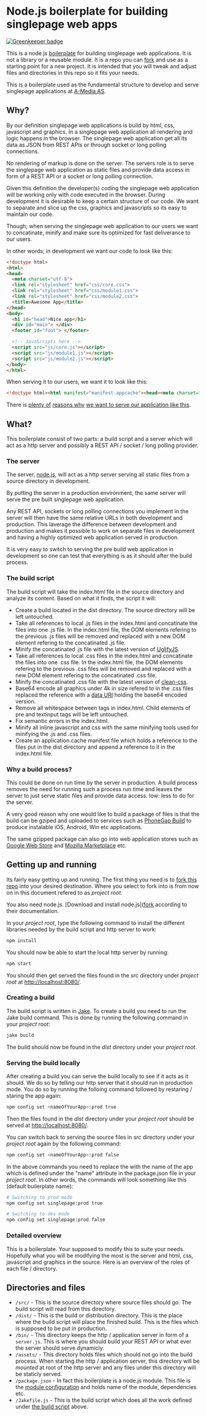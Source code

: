 # Node.js boilerplate for building singlepage web apps

[![Greenkeeper badge](https://badges.greenkeeper.io/trygve-lie/node-singlepage-boilerplate.svg)](https://greenkeeper.io/)

This is a node.js [boilerplate](http://en.wikipedia.org/wiki/Boilerplate_code) for building singlepage web applications. It is not a library or a reusable module. It is a repo you can [fork](https://help.github.com/articles/fork-a-repo) and use as a starting point for a new project. It is intended that you will tweak and adjust files and directories in this repo so it fits your needs.

This is a boilerplate used as the fundamental structure to develop and serve singlepage applications at [A-Media AS](http://amedia.no/?page_id=16).


## Why?

By our definition singlepage web applications is build by html, css, javascript and graphics. In a singlepage web application all rendering and logic happens in the browser. The singlepage web application get all its data as JSON from REST APIs or through socket or long polling connections.

No rendering of markup is done on the server. The servers role is to serve the singlepage web application as static files and provide data access in form of a REST API or a socket or long polling connection.

Given this definition the developer(s) coding the singlepage web application will be working only with code executed in the browser. During development it is desirable to keep a certain structure of our code. We want to separate and slice up the css, graphics and javascripts so its easy to maintain our code.

Though; when serving the singlepage web application to our users we want to concatinate, minify and make sure its optimized for fast deliverance to our users.

In other words; in development we want our code to look like this:

```html
<!doctype html>
<html>
<head>
  <meta charset="utf-8">
  <link rel="stylesheet" href="css/core.css">
  <link rel="stylesheet" href="css/module1.css">
  <link rel="stylesheet" href="css/module2.css">
  <title>Awesome App</title>
</head>
<body>
  <h1 id="head">Nice app</h1>
  <div id="main"> </div>
  <footer id="foot"> </footer>

  <!-- JavaScripts here -->
  <script src="js/core.js"></script>
  <script src="js/module1.js"></script>
  <script src="js/module2.js"></script>
</body>
</html>
```

When serving it to our users, we want it to look like this:

```html
<!doctype html><html manifest="manifest.appcache"><head><meta charset="utf-8"><title>Awesome App</title><link href="css/app.min.css" rel="stylesheet"></head><body><h1 id="head">Nice app</h1><div id="main"></div><footer id="foot"></footer><script src="js/app.min.js"></script></body></html>
```

There is [plenty of](http://developer.yahoo.com/performance/rules.html) [reasons why](https://developers.google.com/speed/docs/best-practices/rules_intro) [we want to serve our application like this](http://calendar.perfplanet.com/).


## What?

This boilerplate consist of two parts: a build script and a server which will act as a http server and possibly a REST API / socket / long polling provider.

### The server

The server, [node.js](http://nodejs.org/), will act as a http server serving all static files from a source directory in development.

By putting the server in a production environment, the same server will serve the pre built singlepage web application.

Any REST API, sockets or long polling connections you implement in the server will then have the same relative URLs in both development and production. This laverage the difference between development and production and makes it possible to work on separate files in development and having a highly optimized web application served in production.

It is very easy to switch to serving the pre build web application in development so one can test that everything is as it should after the build process.

### The build script

The build script will take the index.html file in the source directory and analyze its content. Based on what it finds, the script it will:

 - Create a build located in the dist directory. The source directory will be left untouched.
 - Take all references to local .js files in the index.html and concatinate the files into one .js file. In the index.html file, the DOM elements refering to the previous .js files will be removed and replaced with a new DOM element refering to the concatinated .js file.
 - Minify the concatinated .js file with the latest version of [UglifyJS](https://github.com/mishoo/UglifyJS2).
 - Take all references to local .css files in the index.html and concatinate the files into one .css file. In the index.html file, the DOM elements refering to the previous .css files will be removed and replaced with a new DOM element refering to the concatinated .css file.
 - Minify the concatinated .css file with the latest version of [clean-css](https://github.com/GoalSmashers/clean-css).
 - Base64 encode all graphics under 4k in size refered to in the .css files replaced the reference with a [data URI](http://en.wikipedia.org/wiki/Data_URI_scheme) holding the base64 encoded version.
 - Remove all whitespace between tags in index.html. Child elements of pre and textinput tags will be left untouched.
 - Fix semantic errors in the index.html.
 - Minify all inline javascript and css with the same minifying tools used for minifying the .js and .css files.
 - Create an application.cache manifest file which holds a reference to the files put in the dist directory and append a reference to it in the index.html file.

### Why a build process?

This could be done on run time by the server in production. A build process removes the need for running such a process run time and leaves the server to just serve static files and provide data access. Iow: less to do for the server.

A very good reason why one would like to build a package of files is that the build can be gziped and uploaded to services such as [PhoneGap Build](https://build.phonegap.com/) to produce instalable iOS, Android, Win etc applications.

The same gzipped package can also go into web application stores such as [Google Web Store](https://chrome.google.com/webstore/) and [Mozilla Marketplace](http://www.mozilla.org/en-US/apps/) etc.


## Getting up and running

Its fairly easy getting up and running. The first thing you need is to [fork this repo](https://help.github.com/articles/fork-a-repo) into your desired destination. Where you select to fork into is from now on in this document refered to as _project root_.

You also need node.js. [Download and install node.js]([fork](https://help.github.com/articles/fork-a-repo) according to their documentation.

In your _project root_, type the following command to install the different libraries needed by the build script and http server to work:

```bash
npm install
```

You should now be able to start the local http server by running:

```bash
npm start
```

You should then get served the files found in the *src* directory under _project root_ at [http://localhost:8080/](http://localhost:8080/).

### Creating a build

The build script is written in [Jake](https://github.com/mde/jake). To create a build you need to run the Jake build command. This is done by running the following command in your _project root_:

```bash
jake build
```

The build should now be found in the *dist* directory under your _project root_.

### Serving the build locally

After creating a build you can serve the build locally to see if it acts as it should. We do so by telling our http server that it should run in production mode. You do so by running the folloing command followed by restaring / staring the app again:

```bash
npm config set <nameOfYourApp>:prod true
```

Then the files found in the *dist* directory under your _project root_ should be served at [http://localhost:8080/](http://localhost:8080/).

You can switch back to serving the source files in *src* directory under your _project root_ again by the following command:

```bash
npm config set <nameOfYourApp>:prod false
```

In the above commands you need to replace the <nameOfYourApp> with the name of the app which is defined under the "name" attribute in the package.json file in your _project root_. In other words, the commands will look something like this (default builerplate name):

```bash
# Switching to prod mode
npm config set singlepage:prod true

# Switching to dev mode
npm config set singlepage:prod false
```


### Detailed overview

This is a boilerplate. Your supposed to modify this to suite your needs. Hopefully what you will be modifying the most is the server and html, css, javascript and graphics in the source. Here is an overview of the roles of each file / directory.

## Directories and files

 - ```/src/``` - This is the source directory where source files should go. The build script will read from this directory.
 - ```/dist/``` - This is the build or distribution directory. This is the place where the build script will place the finished build. This is the files which is supposed to be put in production.
 - ```/bin/``` - This directory keeps the http / application server in form of a ```server.js```. This is where you should build your REST API or what ever the server should serve dynamicly.
 - ```/assets/``` - This directory holds files which should not go into the build process. When starting the http / application server, this directory will be _mounted_ at root of the http server and any files under this directory will be staticly served.
 - ```/package.json``` - In fact this boilerplate is a node.js module. This file is the [module configuration](https://npmjs.org/doc/json.html) and holds name of the module, dependencies etc.
 - ```/Jakefile.js``` - This is the build script which does all the work defined under [the build script](#the-build-script) above.